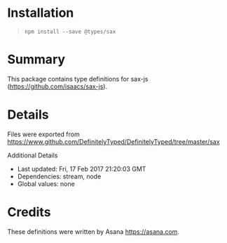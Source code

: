 # Installation
> `npm install --save @types/sax`

# Summary
This package contains type definitions for sax-js (https://github.com/isaacs/sax-js).

# Details
Files were exported from https://www.github.com/DefinitelyTyped/DefinitelyTyped/tree/master/sax

Additional Details
 * Last updated: Fri, 17 Feb 2017 21:20:03 GMT
 * Dependencies: stream, node
 * Global values: none

# Credits
These definitions were written by Asana <https://asana.com>.

